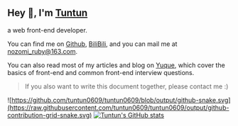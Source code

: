 <h2>Hey 👋, I'm <a href="https://tuntun-website.vercel.app/">Tuntun</a></h2>

a web front-end developer.

You can find me on [Github](https://github.com/tuntun0609), [BiliBili](https://space.bilibili.com/47706697), and you can mail me at [nozomi_ruby@163.com](mailto:nozomi_ruby@163.com).

You can also read most of my articles and blog on [Yuque](https://www.yuque.com/webknowledge), which cover the basics of front-end and common front-end interview questions.

> If you also want to write this document together, please contact me :)

![https://github.com/tuntun0609/tuntun0609/blob/output/github-snake.svg](https://raw.githubusercontent.com/tuntun0609/tuntun0609/output/github-contribution-grid-snake.svg)
<a href="https://github.com/tuntun0609" className="repo-list-item">
  <img alt="Tuntun's GitHub stats" src="https://tun-github-readme-stats.vercel.app/api?username=tuntun0609" />
</a>
